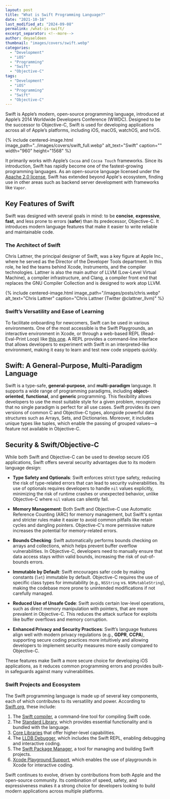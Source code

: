```yaml
---
layout: post
title: "What is Swift Programming Language?"
date: "2021-10-18"
last_modified_at: "2024-09-08"
permalink: /what-is-swift/
excerpt_separator: <!--more-->
author: deyaeldeen
thumbnail: "images/covers/swift.webp"
categories: 
  - "Development"
  - "iOS"
  - "Programming"
  - "Swift"
  - "Objective-C"
tags: 
  - "Development"
  - "iOS"
  - "Programming"
  - "Swift"
  - "Objective-C"
---
```


Swift is Apple’s modern, open-source programming language, introduced at Apple’s 2014 Worldwide Developers Conference (WWDC). Designed to be the successor to Objective-C, Swift is used for developing applications across all of Apple’s platforms, including iOS, macOS, watchOS, and tvOS. 

<!--more-->

{%
 include centered-image.html 
 image_path="../images/covers/swift_full.webp"
 alt_text="Swift" 
 caption=""
 width="960" 
 height="1568"
%}

It primarily works with Apple’s `Cocoa` and `Cocoa Touch` frameworks. Since its introduction, Swift has rapidly become one of the fastest-growing programming languages. As an open-source language licensed under the [Apache 2.0 license](https://swift.org/LICENSE.txt), Swift has extended beyond Apple's ecosystem, finding use in other areas such as backend server development with frameworks like `Vapor`.

## Key Features of Swift

Swift was designed with several goals in mind: to be **concise**, **expressive**, **fast**, and less prone to errors (**safer**) than its predecessor, Objective-C. It introduces modern language features that make it easier to write reliable and maintainable code.

### The Architect of Swift

Chris Lattner, the principal designer of Swift, was a key figure at Apple Inc., where he served as the Director of the Developer Tools department. In this role, he led the teams behind Xcode, Instruments, and the compiler technologies. Lattner is also the main author of LLVM (Low-Level Virtual Machine), a compiler infrastructure, and Clang, a compiler front end that replaces the GNU Compiler Collection and is designed to work atop LLVM.

{%
 include centered-image.html 
 image_path="/images/posts/chris.webp"
 alt_text="Chris Lattner" 
 caption="Chris Lattner (Twitter @clattner\_llvm)"
%}

### Swift’s Versatility and Ease of Learning

To facilitate onboarding for newcomers, Swift can be used in various environments. One of the most accessible is the Swift Playgrounds, an interactive environment in Xcode, or through a web-based REPL (Read-Eval-Print Loop) like [this one](https://replit.com/languages/swift). A REPL provides a command-line interface that allows developers to experiment with Swift in an interpreted-like environment, making it easy to learn and test new code snippets quickly.

## Swift: A General-Purpose, Multi-Paradigm Language

Swift is a type-safe, **general-purpose**, and **multi-paradigm** language. It supports a wide range of programming paradigms, including **object-oriented**, **functional**, and **generic** programming. This flexibility allows developers to use the most suitable style for a given problem, recognizing that no single paradigm is perfect for all use cases. Swift provides its own versions of common C and Objective-C types, alongside powerful data structures such as Arrays, Sets, and Dictionaries. Moreover, it includes unique types like tuples, which enable the passing of grouped values—a feature not available in Objective-C.

## Security & Swift/Objective-C

While both Swift and Objective-C can be used to develop secure iOS applications, Swift offers several security advantages due to its modern language design:

- **Type Safety and Optionals**: Swift enforces strict type safety, reducing the risk of type-related errors that can lead to security vulnerabilities. Its use of optionals requires developers to handle `nil` values explicitly, minimizing the risk of runtime crashes or unexpected behavior, unlike Objective-C where `nil` values can silently fail.

- **Memory Management**: Both Swift and Objective-C use Automatic Reference Counting (ARC) for memory management, but Swift's syntax and stricter rules make it easier to avoid common pitfalls like retain cycles and dangling pointers. Objective-C's more permissive nature increases the potential for memory-related errors.

- **Bounds Checking**: Swift automatically performs bounds checking on arrays and collections, which helps prevent buffer overflow vulnerabilities. In Objective-C, developers need to manually ensure that data access stays within valid bounds, increasing the risk of out-of-bounds errors.

- **Immutable by Default**: Swift encourages safer code by making constants (`let`) immutable by default. Objective-C requires the use of specific class types for immutability (e.g., `NSString` vs. `NSMutableString`), making the codebase more prone to unintended modifications if not carefully managed.

- **Reduced Use of Unsafe Code**: Swift avoids certain low-level operations, such as direct memory manipulation with pointers, that are more prevalent in Objective-C. This reduces the attack surface for exploits like buffer overflows and memory corruption.

- **Enhanced Privacy and Security Practices**: Swift’s language features align well with modern privacy regulations (e.g., **GDPR**, **CCPA**), supporting secure coding practices more intuitively and allowing developers to implement security measures more easily compared to Objective-C.

These features make Swift a more secure choice for developing iOS applications, as it reduces common programming errors and provides built-in safeguards against many vulnerabilities.

### Swift Projects and Ecosystem

The Swift programming language is made up of several key components, each of which contributes to its versatility and power. According to [Swift.org](https://swift.org), these include:

1. The [Swift compiler](https://swift.org/compiler-stdlib/), a command-line tool for compiling Swift code.
2. The [Standard Library](https://swift.org/compiler-stdlib/), which provides essential functionality and is bundled with the language.
3. [Core Libraries](https://swift.org/core-libraries/) that offer higher-level capabilities.
4. The [LLDB Debugger](https://swift.org/lldb/), which includes the Swift REPL, enabling debugging and interactive coding.
5. The [Swift Package Manager](https://swift.org/package-manager/), a tool for managing and building Swift projects.
6. [Xcode Playground Support](https://swift.org/lldb/#xcode-playground-support), which enables the use of playgrounds in Xcode for interactive coding.

Swift continues to evolve, driven by contributions from both Apple and the open-source community. Its combination of speed, safety, and expressiveness makes it a strong choice for developers looking to build modern applications across multiple platforms.
